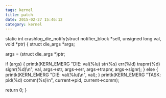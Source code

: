 ```yaml
---
tags: kernel
title: patch
date: 2015-02-27 15:46:12
category: kernel
---
```

static int crashlog_die_notify(struct notifier_block *self, unsigned long val, void *ptr)
{
   struct die_args *args;

   args = (struct die_args *)ptr;

   if (args) {
       printk(KERN_EMERG "DIE: val(%lu) str(%s) err(%ld) trapnr(%d) signr(%d)\n",
               val, args->str, args->err, args->trapnr, args->signr);
   } else {
       printk(KERN_EMERG "DIE: val(%lu)\n", val);
   }
   printk(KERN_EMERG "TASK: pid(%d) comm(%s)\n", current->pid, current->comm);

   return 0;
}

